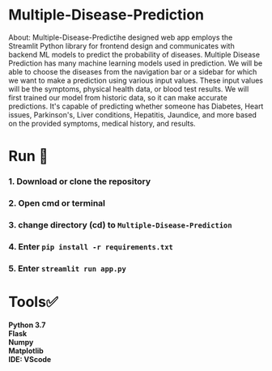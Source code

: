 # Multiple-Disease-Prediction
About: Multiple-Disease-Predictihe designed web app employs the Streamlit Python library for frontend design and communicates with backend ML models to predict the probability of diseases. Multiple Disease Prediction has many machine learning models used in prediction. We will be able to choose the diseases from the navigation bar or a sidebar for which we want to make a prediction using various input values. These input values will be the symptoms, physical health data, or blood test results. We will first trained our model from historic data, so it can make accurate predictions. It's capable of predicting whether someone has Diabetes, Heart issues, Parkinson's, Liver conditions, Hepatitis, Jaundice, and more based on the provided symptoms, medical history, and results.





# Run 🎯
### 1. Download or clone the repository
### 2. Open cmd or terminal
### 3. change directory (cd) to `Multiple-Disease-Prediction`
### 4. Enter `pip install -r requirements.txt`
### 5. Enter `streamlit run app.py`

# Tools✅
**Python 3.7** <br>
**Flask**<br>
**Numpy**<br>
**Matplotlib**<br>
**IDE: VScode**<br>
